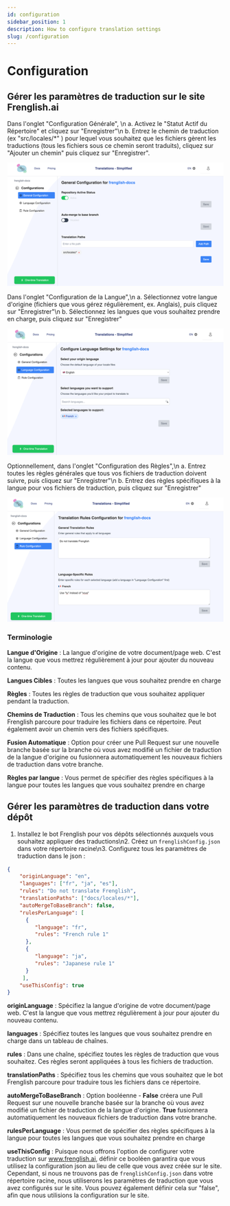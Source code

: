 ```yaml
---
id: configuration
sidebar_position: 1
description: How to configure translation settings
slug: /configuration
---
```


# Configuration

## Gérer les paramètres de traduction sur le site Frenglish.ai

Dans l'onglet \"Configuration Générale\", \n    a. Activez le \"Statut Actif du Répertoire\" et cliquez sur \"Enregistrer\"\n    b. Entrez le chemin de traduction (ex \"src/locales/*\" ) pour lequel vous souhaitez que les fichiers gèrent les traductions (tous les fichiers sous ce chemin seront traduits), cliquez sur \"Ajouter un chemin\" puis cliquez sur \"Enregistrer\".

![Configuration Générale](../../../../../assets/general-configuration.png)

Dans l'onglet \"Configuration de la Langue\",\n    a. Sélectionnez votre langue d'origine (fichiers que vous gérez régulièrement, ex. Anglais), puis cliquez sur \"Enregistrer\"\n    b. Sélectionnez les langues que vous souhaitez prendre en charge, puis cliquez sur \"Enregistrer\"

![Configuration de la Langue](../../../../../assets/language-configuration.png)

Optionnellement, dans l'onglet \"Configuration des Règles\",\n    a. Entrez toutes les règles générales que tous vos fichiers de traduction doivent suivre, puis cliquez sur \"Enregistrer\"\n    b. Entrez des règles spécifiques à la langue pour vos fichiers de traduction, puis cliquez sur \"Enregistrer\"

![Configuration des Règles](../../../../../assets/rule-configuration.png)

### Terminologie

**Langue d'Origine** : La langue d'origine de votre document/page web. C'est la langue que vous mettrez régulièrement à jour pour ajouter du nouveau contenu.

**Langues Cibles** : Toutes les langues que vous souhaitez prendre en charge

**Règles** : Toutes les règles de traduction que vous souhaitez appliquer pendant la traduction.

**Chemins de Traduction** : Tous les chemins que vous souhaitez que le bot Frenglish parcoure pour traduire les fichiers dans ce répertoire. Peut également avoir un chemin vers des fichiers spécifiques.

**Fusion Automatique** : Option pour créer une Pull Request sur une nouvelle branche basée sur la branche où vous avez modifié un fichier de traduction de la langue d'origine ou fusionnera automatiquement les nouveaux fichiers de traduction dans votre branche.

**Règles par langue** : Vous permet de spécifier des règles spécifiques à la langue pour toutes les langues que vous souhaitez prendre en charge

## Gérer les paramètres de traduction dans votre dépôt

1. Installez le bot Frenglish pour vos dépôts sélectionnés auxquels vous souhaitez appliquer des traductions\n2. Créez un `frenglishConfig.json` dans votre répertoire racine\n3. Configurez tous les paramètres de traduction dans le json :

```json
{
    "originLanguage": "en",
    "languages": ["fr", "ja", "es"],
    "rules": "Do not translate Frenglish",
    "translationPaths": ["docs/locales/*"],
    "autoMergeToBaseBranch": false,
    "rulesPerLanguage": [
      {
         "language": "fr",
         "rules": "French rule 1"
      },
      {
         "language": "ja",
         "rules": "Japanese rule 1"
      }
     ],
    "useThisConfig": true
}
```

**originLanguage** : Spécifiez la langue d'origine de votre document/page web. C'est la langue que vous mettrez régulièrement à jour pour ajouter du nouveau contenu.

**languages** : Spécifiez toutes les langues que vous souhaitez prendre en charge dans un tableau de chaînes.

**rules** : Dans une chaîne, spécifiez toutes les règles de traduction que vous souhaitez. Ces règles seront appliquées à tous les fichiers de traduction.

**translationPaths** : Spécifiez tous les chemins que vous souhaitez que le bot Frenglish parcoure pour traduire tous les fichiers dans ce répertoire.

**autoMergeToBaseBranch** : Option booléenne - **False** créera une Pull Request sur une nouvelle branche basée sur la branche où vous avez modifié un fichier de traduction de la langue d'origine. **True** fusionnera automatiquement les nouveaux fichiers de traduction dans votre branche.

**rulesPerLanguage** : Vous permet de spécifier des règles spécifiques à la langue pour toutes les langues que vous souhaitez prendre en charge

**useThisConfig** : Puisque nous offrons l'option de configurer votre traduction sur www.frenglish.ai, définir ce booléen garantira que vous utilisez la configuration json au lieu de celle que vous avez créée sur le site. Cependant, si nous ne trouvons pas de `frenglishConfig.json` dans votre répertoire racine, nous utiliserons les paramètres de traduction que vous avez configurés sur le site. Vous pouvez également définir cela sur \"false\", afin que nous utilisions la configuration sur le site.